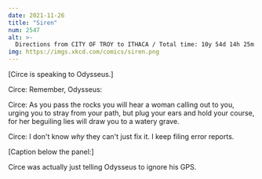 ```yaml
---
date: 2021-11-26
title: "Siren"
num: 2547
alt: >-
  Directions from CITY OF TROY to ITHACA / Total time: 10y 54d 14h 25m / Warning: Route crosses an international border / route includes capture by the goddess Calypso / route includes a ferry
img: https://imgs.xkcd.com/comics/siren.png
---
```

[Circe is speaking to Odysseus.]

Circe: Remember, Odysseus:

Circe: As you pass the rocks you will hear a woman calling out to you, urging you to stray from your path, but plug your ears and hold your course, for her beguiling lies will draw you to a watery grave.

Circe: I don't know *why* they can't just fix it. I keep filing error reports.

[Caption below the panel:]

Circe was actually just telling Odysseus to ignore his GPS.